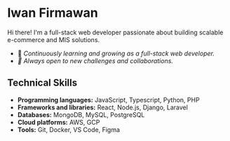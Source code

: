 # **Iwan Firmawan**

Hi there! I'm a full-stack web developer passionate about building scalable e-commerce and MIS solutions.

* 🔬 _Continuously learning and growing as a full-stack web developer._
* _👋 Always open to new challenges and collaborations._

## Technical Skills
* **Programming languages:** JavaScript, Typescript, Python, PHP
* **Frameworks and libraries:** React, Node.js, Django, Laravel
* **Databases:** MongoDB, MySQL, PostgreSQL
* **Cloud platforms:** AWS, GCP
* **Tools:** Git, Docker, VS Code, Figma
